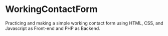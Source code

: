 # WorkingContactForm
Practicing and making a simple working contact form using HTML, CSS, and Javascript as Front-end and PHP as Backend.
